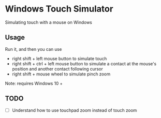 # Windows Touch Simulator

Simulating touch with a mouse on Windows

## Usage

Run it, and then you can use

- right shift + left mouse button to simulate touch
- right shift + ctrl + left mouse button to simulate a contact at the mouse's position and another contact following cursor
- right shift + mouse wheel to simulate pinch zoom

Note: requires Windows 10 +

## TODO

- [ ] Understand how to use touchpad zoom instead of touch zoom
